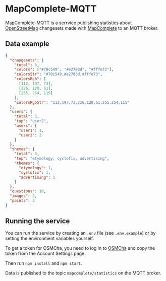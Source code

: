 # MapComplete-MQTT

MapComplete-MQTT is a serrvice publishing statistics about [OpenStreetMap](https://www.openstreetmap.org) changesets made with [MapComplete](https://github.com/pietervdvn/MapComplete) to an MQTT broker.

## Data example

```json
{
  "changesets": {
    "total": 3,
    "colors": ["#70c549", "#e2783d", "#fffe73"],
    "colorsStr": "#70c549,#e2783d,#fffe73",
    "colorsRgb": [
      [112, 197, 73],
      [226, 120, 61],
      [255, 254, 115]
    ],
    "colorsRgbStr": "112,197,73,226,120,61,255,254,115"
  },
  "users": {
    "total": 3,
    "top": "user2",
    "users": {
      "user1": 1,
      "user2": 2
    }
  },
  "themes": {
    "total": 3,
    "top": "etymology, cyclofix, advertising",
    "themes": {
      "etymology": 1,
      "cyclofix": 1,
      "advertising": 1
    }
  },
  "questions": 10,
  "images": 2,
  "points": 3
}
```

## Running the service

You can run the service by creating an `.env` file (see `.env.example`) or by setting the environment variables yourself.

To get a token for OSMCha, you need to log in to [OSMCha](https://osmcha.org) and copy the token from the Account Settings page.

Then run `npm install` and `npm start`.

Data is published to the topic `mapcomplete/statistics` on the MQTT broker.
